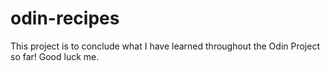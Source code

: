# odin-recipes
This project is to conclude what I have learned throughout the Odin Project so far! Good luck me.